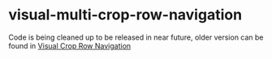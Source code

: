 # visual-multi-crop-row-navigation

Code is being cleaned up to be released in near future, older version can be found in 
[Visual Crop Row Navigation](https://github.com/PRBonn/visual-crop-row-navigation)
